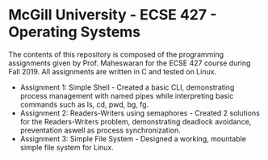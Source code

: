 # McGill University - ECSE 427 - Operating Systems

The contents of this repository is composed of the programming assignments given by Prof. Maheswaran for the ECSE 427 course during Fall 2019. All assignments are written in C and tested on Linux.

- Assignment 1: Simple Shell - Created a basic CLI, demonstrating process management with named pipes while interpreting basic commands such as ls, cd, pwd, bg, fg.
- Assignment 2: Readers-Writers using semaphores - Created 2 solutions for the Readers-Writers problem, demonstrating deadlock avoidance, preventation aswell as process synchronization. 
- Assignment 3: Simple File System - Designed a working, mountable simple file system for Linux.
